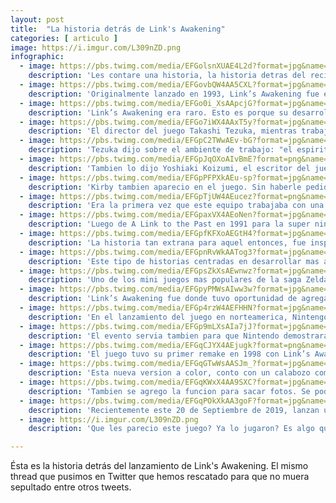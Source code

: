 ```yaml
---
layout: post
title:  "La historia detrás de Link's Awakening"
categories: [ articulo ]
image: https://i.imgur.com/L309nZD.png
infographic:
  - image: https://pbs.twimg.com/media/EFGolsnXUAE4L2d?format=jpg&name=small
    description: 'Les contare una historia, la historia detras del reciente relanzamiento de Link’s Awakening. Sin spoilers. Abro hilo.'
  - image: https://pbs.twimg.com/media/EFGovbQW4AA5CXL?format=jpg&name=small
    description: 'Originalmente lanzado en 1993, Link’s Awakening fue el primer juego de Zelda desarrollado para un sistema portatil.'
  - image: https://pbs.twimg.com/media/EFGo0i_XsAApcjG?format=jpg&name=small
    description: 'Link’s Awakening era raro. Esto es porque su desarrollo inicio como un hobby de sus creadores, por lo que la regla era que no habia reglas.'
  - image: https://pbs.twimg.com/media/EFGo7iWX4AAxT5y?format=jpg&name=small
    description: 'El director del juego Takashi Tezuka, mientras trabajaba en A Link to the Past, se unio con Kazuaki Morita (en aquel entonces, un programador) en su prototipo para un nuevo juego "estilo zelda".'
  - image: https://pbs.twimg.com/media/EFGpC2TWwAEv-bG?format=jpg&name=240x240
    description: 'Tezuka dijo sobre el ambiente de trabajo: "el espiritu libre de una actividad extra-escolar". El equipo practicamente hizo lo que quiso. Esto fue porque trabajaban en el juego, durante su tiempo libre.'
  - image: https://pbs.twimg.com/media/EFGpJqOXoAIvBmE?format=png&name=240x240
    description: 'Tambien lo dijo Yoshiaki Koizumi, el escritor del juego, en 2007: "Tenia rienda suelta a hacer lo que quisiera, siempre y cuando no hiciera enojar a Miyamoto". Pretendian realizar una parodia de Zelda con muchos de los personajes de Nintendo como Mario, Luigi y Yoshi.'
  - image: https://pbs.twimg.com/media/EFGpPFPXkAEu-sp?format=jpg&name=small
    description: 'Kirby tambien aparecio en el juego. Sin haberle pedido permiso a HAL Laboratory. Esto fue porque en aquel entonces no era un personaje reconocido y se penso mas como una aparicion "tributo" de aquel personaje.'
  - image: https://pbs.twimg.com/media/EFGpTjUW4AEucez?format=png&name=small
    description: 'Era la primera vez que este equipo trabajaba con una game boy. El resultado les parecia muy divertido de jugar. Implementaron todas las ideas que se les ocurria para A Link to the Past, pero que no habian sido aprobadas para el juego final.'
  - image: https://pbs.twimg.com/media/EFGpaxVX4AEoNen?format=jpg&name=360x360
    description: 'Luego de A Link to the Past en 1991 para la super nintendo, el equipo fue encargado del desarrollo de un nuevo juego de Zelda para la gameboy de manera oficial. Aunque la idea de la empresa era hacer una version simple de A Link to the Past adaptada para la game boy.'
  - image: https://pbs.twimg.com/media/EFGpfKFXoAEGtH4?format=jpg&name=small
    description: 'La historia tan extrana para aquel entonces, fue inspirada en "Twin Peaks". Un drama sobre un pequeno numero de personajes en una pequena poblacion. Tezuka queriendo imitar esto, ayudo a crear una historia mas centrada en los personajes.'
  - image: https://pbs.twimg.com/media/EFGpnRvWkAATog3?format=jpg&name=small
    description: 'Este tipo de historias centradas en desarrollar mas a los personajes sirvio para inspirar desarrollos futuros como Ocarina of Time y Majora’s Mask. Asi como esos personajes "sospechosamente parecidos" a Mario o Luigi.'
  - image: https://pbs.twimg.com/media/EFGpsZkXsAEwnwz?format=jpg&name=small
    description: 'Uno de los mini juegos mas populares de la saga Zelda, es el de pesca. Morita, siendo un fan de esta actividad, hizo muchos juegos del tema en el pasado.'
  - image: https://pbs.twimg.com/media/EFGpyPMWsAIww3w?format=jpg&name=small
    description: 'Link’s Awakening fue donde tuvo oportunidad de agregar un mini juego con esta tematica, y es algo que ha perdurado incluso en los lanzamientos mas recientes!'
  - image: https://pbs.twimg.com/media/EFGp4rzW4AEFHHN?format=jpg&name=small
    description: 'En el lanzamiento del juego en norteamerica, Nintengo organizo un concurso en un tren que cruzaba todo el pais, llamado "Zelda Whistle Stop Tour". Donde jugadores competian por ver quien lo terminaba primero.'
  - image: https://pbs.twimg.com/media/EFGp9mLXsAIa7jJ?format=jpg&name=small
    description: 'El evento servia tambien para que Nintendo demostrara la ran duracion de las pilas y la portabilidad de su consola Game boy.'
  - image: https://pbs.twimg.com/media/EFGqCJYX4AEjugk?format=png&name=360x360
    description: 'El juego tuvo su primer remake en 1998 con Link’s Awakening DX, una version a todo color que explotaba las capacidades de la nueva Game Boy Color.'
  - image: https://pbs.twimg.com/media/EFGqGTwWsAASJm_?format=jpg&name=small
    description: 'Esta nueva version a color, conto con un calabozo completamente nuevo, con enemigos y puzzles basados en el color.'
  - image: https://pbs.twimg.com/media/EFGqKWxX4AA9SXC?format=jpg&name=small
    description: 'Tambien se agrego la funcion para sacar fotos. Se podian tomar un total de doce fotos y verse en la tienda o imprimirse con el accesodio llamado Game Boy Printer.'
  - image: https://pbs.twimg.com/media/EFGqPOkXkAA3goF?format=jpg&name=small
    description: 'Recientemente este 20 de Septiembre de 2019, lanzan una nueva adaptacion con graficos completamente re-hechos para la Nintendo Switch. Juego que ya jugamos y estaremos comentando en el siguiente podcast ;)'
  - image: https://i.imgur.com/L309nZD.png
    description: 'Que les parecio este juego? Ya lo jugaron? Es algo que esperaban? Mandanos tus comentarios y te mandamos un saludo en el siguiente podcast!'

---
```


Ésta es la historia detrás del lanzamiento de Link's Awakening. El mismo thread que pusimos en Twitter que hemos rescatado para que no muera sepultado entre otros tweets.
